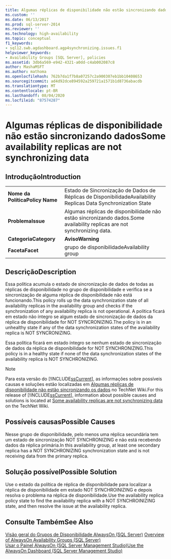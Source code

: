 ```yaml
---
title: Algumas réplicas de disponibilidade não estão sincronizando dados | Microsoft Docs
ms.custom: ''
ms.date: 06/13/2017
ms.prod: sql-server-2014
ms.reviewer: ''
ms.technology: high-availability
ms.topic: conceptual
f1_keywords:
- sql12.swb.agdashboard.agp4synchronizing.issues.f1
helpviewer_keywords:
- Availability Groups [SQL Server], policies
ms.assetid: 3db6a569-e942-4321-a0dd-c4ab002087c8
author: MashaMSFT
ms.author: mathoma
ms.openlocfilehash: 762b7da1f7b8a07257c2a900307eb1bb10408653
ms.sourcegitcommit: ad4d92dce894592a259721a1571b1d8736abacdb
ms.translationtype: MT
ms.contentlocale: pt-BR
ms.lasthandoff: 08/04/2020
ms.locfileid: "87574287"
---
```

# <a name="some-availability-replicas-are-not-synchronizing-data"></a><span data-ttu-id="94ea1-102">Algumas réplicas de disponibilidade não estão sincronizando dados</span><span class="sxs-lookup"><span data-stu-id="94ea1-102">Some availability replicas are not synchronizing data</span></span>
    
## <a name="introduction"></a><span data-ttu-id="94ea1-103">Introdução</span><span class="sxs-lookup"><span data-stu-id="94ea1-103">Introduction</span></span>  
  
|||  
|-|-|  
|<span data-ttu-id="94ea1-104">**Nome da Política**</span><span class="sxs-lookup"><span data-stu-id="94ea1-104">**Policy Name**</span></span>|<span data-ttu-id="94ea1-105">Estado de Sincronização de Dados de Réplicas de Disponibilidade</span><span class="sxs-lookup"><span data-stu-id="94ea1-105">Availability Replicas Data Synchronization State</span></span>|  
|<span data-ttu-id="94ea1-106">**Problema**</span><span class="sxs-lookup"><span data-stu-id="94ea1-106">**Issue**</span></span>|<span data-ttu-id="94ea1-107">Algumas réplicas de disponibilidade não estão sincronizando dados.</span><span class="sxs-lookup"><span data-stu-id="94ea1-107">Some availability replicas are not synchronizing data.</span></span>|  
|<span data-ttu-id="94ea1-108">**Categoria**</span><span class="sxs-lookup"><span data-stu-id="94ea1-108">**Category**</span></span>|<span data-ttu-id="94ea1-109">**Aviso**</span><span class="sxs-lookup"><span data-stu-id="94ea1-109">**Warning**</span></span>|  
|<span data-ttu-id="94ea1-110">**Faceta**</span><span class="sxs-lookup"><span data-stu-id="94ea1-110">**Facet**</span></span>|<span data-ttu-id="94ea1-111">grupo de disponibilidade</span><span class="sxs-lookup"><span data-stu-id="94ea1-111">Availability group</span></span>|  
  
## <a name="description"></a><span data-ttu-id="94ea1-112">Descrição</span><span class="sxs-lookup"><span data-stu-id="94ea1-112">Description</span></span>  
 <span data-ttu-id="94ea1-113">Essa política acumula o estado de sincronização de dados de todas as réplicas de disponibilidade no grupo de disponibilidade e verifica se a sincronização de alguma réplica de disponibilidade não está funcionando.</span><span class="sxs-lookup"><span data-stu-id="94ea1-113">This policy rolls up the data synchronization state of all availability replicas in the availability group and checks if the synchronization of any availability replica is not operational.</span></span> <span data-ttu-id="94ea1-114">A política ficará em estado não íntegro se algum estado de sincronização de dados da réplica de disponibilidade for NOT SYNCRONIZING.</span><span class="sxs-lookup"><span data-stu-id="94ea1-114">The policy is in an unhealthy state if any of the data synchronization states of the availability replica is NOT SYNCRONIZING.</span></span>  
  
 <span data-ttu-id="94ea1-115">Essa política ficará em estado íntegro se nenhum estado de sincronização de dados da réplica de disponibilidade for NOT SYNCHRONIZING.</span><span class="sxs-lookup"><span data-stu-id="94ea1-115">This policy is in a healthy state if none of the data synchronization states of the availability replica is NOT SYNCHRONIZING.</span></span>  
  
> [!NOTE]  
>  <span data-ttu-id="94ea1-116">Para esta versão do [!INCLUDE[ssCurrent](../../../includes/sscurrent-md.md)], as informações sobre possíveis causas e soluções estão localizadas em [Algumas réplicas de disponibilidade não estão sincronizando os dados](https://go.microsoft.com/fwlink/p/?LinkId=220852) no TechNet Wiki.</span><span class="sxs-lookup"><span data-stu-id="94ea1-116">For this release of [!INCLUDE[ssCurrent](../../../includes/sscurrent-md.md)], information about possible causes and solutions is located at [Some availability replicas are not synchronizing data](https://go.microsoft.com/fwlink/p/?LinkId=220852) on the TechNet Wiki.</span></span>  
  
## <a name="possible-causes"></a><span data-ttu-id="94ea1-117">Possíveis causas</span><span class="sxs-lookup"><span data-stu-id="94ea1-117">Possible Causes</span></span>  
 <span data-ttu-id="94ea1-118">Nesse grupo de disponibilidade, pelo menos uma réplica secundária tem um estado de sincronização NOT SYNCHRONIZING e não está recebendo dados da réplica primária.</span><span class="sxs-lookup"><span data-stu-id="94ea1-118">In this availability group, at least one secondary replica has a NOT SYNCHRONIZING synchronization state and is not receiving data from the primary replica.</span></span>  
  
## <a name="possible-solution"></a><span data-ttu-id="94ea1-119">Solução possível</span><span class="sxs-lookup"><span data-stu-id="94ea1-119">Possible Solution</span></span>  
 <span data-ttu-id="94ea1-120">Use o estado da política de réplica de disponibilidade para localizar a réplica de disponibilidade em estado NOT SYNCHROINIZING e depois resolva o problema na réplica de disponibilidade.</span><span class="sxs-lookup"><span data-stu-id="94ea1-120">Use the availability replica policy state to find the availability replica with a NOT SYNCHROINIZING state, and then resolve the issue at the availability replica.</span></span>  
  
## <a name="see-also"></a><span data-ttu-id="94ea1-121">Consulte Também</span><span class="sxs-lookup"><span data-stu-id="94ea1-121">See Also</span></span>  
 <span data-ttu-id="94ea1-122">[Visão geral do Grupos de Disponibilidade AlwaysOn &#40;SQL Server&#41;](overview-of-always-on-availability-groups-sql-server.md) </span><span class="sxs-lookup"><span data-stu-id="94ea1-122">[Overview of AlwaysOn Availability Groups &#40;SQL Server&#41;](overview-of-always-on-availability-groups-sql-server.md) </span></span>  
 [<span data-ttu-id="94ea1-123">Usar o Painel AlwaysOn &#40;SQL Server Management Studio&#41;</span><span class="sxs-lookup"><span data-stu-id="94ea1-123">Use the AlwaysOn Dashboard &#40;SQL Server Management Studio&#41;</span></span>](use-the-always-on-dashboard-sql-server-management-studio.md)  
  
  
